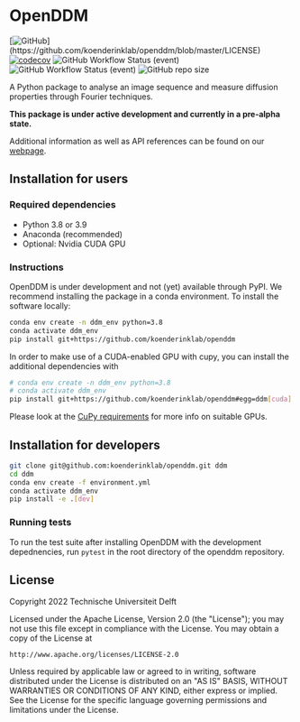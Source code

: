 # OpenDDM 

[![GitHub](https://img.shields.io/github/license/koenderinklab/openddm?)](https://github.com/koenderinklab/openddm/blob/master/LICENSE)
[![codecov](https://codecov.io/gh/koenderinklab/openddm/branch/master/graph/badge.svg?token=V4VZcNYyMG)](https://codecov.io/gh/koenderinklab/openddm)
![GitHub Workflow Status (event)](https://img.shields.io/github/workflow/status/koenderinklab/openddm/deploy-documentation?label=documentation)
![GitHub Workflow Status (event)](https://img.shields.io/github/workflow/status/koenderinklab/openddm/Build%20and%20test%20Python%20package)
![GitHub repo size](https://img.shields.io/github/repo-size/koenderinklab/openddm)


A Python package to analyse an image sequence and measure diffusion properties through Fourier techniques.

**This package is under active development and currently in a pre-alpha state.**

Additional information as well as API references can be found on our [webpage](https://koenderinklab.github.io/OpenDDM/).

## Installation for users

### Required dependencies
- Python 3.8 or 3.9
- Anaconda (recommended)
- Optional: Nvidia CUDA GPU

### Instructions
OpenDDM is under development and not (yet) available through PyPI. We recommend installing the package in a conda environment. To install the software locally:

```bash
conda env create -n ddm_env python=3.8
conda activate ddm_env
pip install git+https://github.com/koenderinklab/openddm
```

In order to make use of a CUDA-enabled GPU with cupy, you can install the additional dependencies with

```bash
# conda env create -n ddm_env python=3.8
# conda activate ddm_env
pip install git+https://github.com/koenderinklab/openddm#egg=ddm[cuda]
```

Please look at the [CuPy requirements](https://docs.cupy.dev/en/stable/install.html) for more info on suitable GPUs.

## Installation for developers

```bash
git clone git@github.com:koenderinklab/openddm.git ddm
cd ddm
conda env create -f environment.yml
conda activate ddm_env
pip install -e .[dev]
``` 

### Running tests

To run the test suite after installing OpenDDM with the development depednencies, run `pytest` in the root directory of the openddm repository.

## License
Copyright 2022 Technische Universiteit Delft

Licensed under the Apache License, Version 2.0 (the "License");
you may not use this file except in compliance with the License.
You may obtain a copy of the License at

    http://www.apache.org/licenses/LICENSE-2.0

Unless required by applicable law or agreed to in writing, software
distributed under the License is distributed on an "AS IS" BASIS,
WITHOUT WARRANTIES OR CONDITIONS OF ANY KIND, either express or implied.
See the License for the specific language governing permissions and
limitations under the License.
